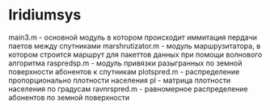 # Iridiumsys
main3.m - основной модуль в котором происходит иммитация пердачи паетов между спутниками
marshrutizator.m - модуль маршрузитатора, в котором строится маршрут для пакеттов данных при помощи волнового алгоритма
raspredsp.m - модуль привязки разыгранных по земной поверхности абонентов к спутникам
plotspred.m - распределение пропорционально плотности населения
pl - матрица плотности населения по градусам
ravnrspred.m - равномерное распределение абонентов по земной поверхности
